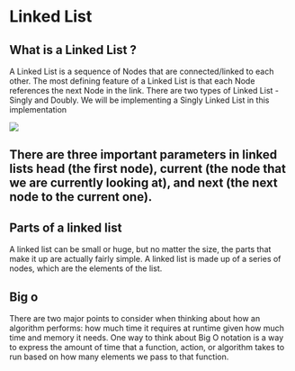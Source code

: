 # Linked List

## What is a Linked List ?

A Linked List is a sequence of Nodes that are connected/linked to each other. The most defining feature of a Linked List is that each Node references the next Node in the link.
There are two types of Linked List - Singly and Doubly. We will be implementing a Singly Linked List in this implementation

![](https://cdn-images-1.medium.com/max/1600/1*iMYmkYDCSrXXdwpbqm-ekA.jpeg)

## There are three important parameters in linked lists head (the first node), current (the node that we are currently looking at), and next (the next node to the current one).


## Parts of a linked list
A linked list can be small or huge, but no matter the size, the parts that make it up are actually fairly simple. A linked list is made up of a series of nodes, which are the elements of the list.

## Big o
There are two major points to consider when thinking about how an algorithm performs: how much time it requires at runtime given how much time and memory it needs.
One way to think about Big O notation is a way to express the amount of time that a function, action, or algorithm takes to run based on how many elements we pass to that function.